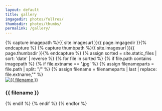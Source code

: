 ```yaml
---
layout: default
title: gallery
imgagedir: photos/fullres/
thumbsdir: photos/thumbs/
permalink: /gallery/
---
```



<div class ="image-gallery">
  {% capture imagepath %}{{ site.imagesurl }}{{ page.imgagedir }}{% endcapture %} 
  {% capture thumbpath %}{{ site.imagesurl }}{{ page.thumbsdir }}{% endcapture %} 
  {% assign sorted = site.static_files | sort: 'date' | reverse %}
  {% for file in sorted %}
    {% if file.path contains imagepath %}
      {% if file.extname == '.jpg' %}
        {% assign filenameparts = file.path | split: "/" %}
        {% assign filename = filenameparts | last | replace: file.extname,"" %}
        <div class="image-box">
          <a href="{{ file.path | relative_url }}" title="{{ filename }}" class="img-gallery">
          <img src="{{ thumbpath }}{{ file.name }} " alt="{{ filename }}" /></a>
          <div class="card-info">
            <h3>{{ filename }}</h3>
          </div>
        </div>
      {% endif %}
    {% endif %}
  {% endfor %}
 </div>

<!-- TODO : rework gallery similar to this - -->
<!-- https://github.com/mmistakes/made-mistakes-jekyll/blob/master/src/_work/procreate-paintings.md?plain=1 -->
<!-- Last commit when I referred is 9ca2e52. Create 2 categories for artworks, -->
<!-- photographs. Each photo/drawing will have it's own page. Pull in the thumbnail -->
<!-- from the page like { for post in site.categories.photographs } -->
